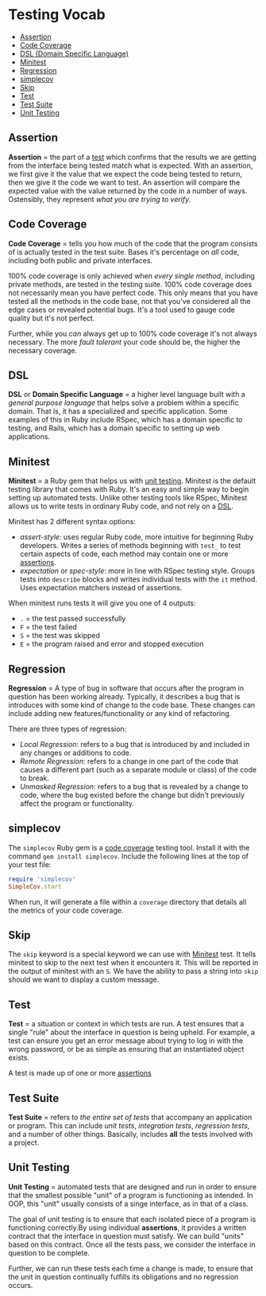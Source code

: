 # Testing Vocab

- [Assertion](#assertion)
- [Code Coverage](#code-coverage)
- [DSL (Domain Specific Language)](#dsl)
- [Minitest](#minitest)
- [Regression](#regression)
- [simplecov](#simplecov)
- [Skip](#skip)
- [Test](#test)
- [Test Suite](#test-suite)
- [Unit Testing](#unit-testing)

## Assertion

**Assertion** = the part of a [test](#test) which confirms that the results we are getting from the interface being tested match what is expected. With an assertion, we first give it the value that we expect the code being tested to return, then we give it the code we want to test. An assertion will compare the expected value with the value returned by the code in a number of ways. Ostensibly, they represent _what you are trying to verify_.

## Code Coverage

**Code Coverage** = tells you how much of the code that the program consists of is actually tested in the test suite. Bases it's percentage on _all_ code, including both public and private interfaces.

100% code coverage is only achieved when _every single method_, including private methods, are tested in the testing suite. 100% code coverage does not necessarily mean you have perfect code. This only means that you have tested all the methods in the code base, not that you've considered all the edge cases or revealed potential bugs. It's a tool used to gauge code quality but it's not perfect.

Further, while you _can_ always get up to 100% code coverage it's not always necessary. The more _fault tolerant_ your code should be, the higher the necessary coverage.

## DSL

**DSL** or **Domain Specific Language** = a higher level language built with a _general purpose language_ that helps solve a problem within a specific domain. That is, it has a specialized and specific application. Some examples of this in Ruby include RSpec, which has a domain specific to testing, and Rails, which has a domain specific to setting up web applications.

## Minitest

**Minitest** = a Ruby gem that helps us with [unit testing](#unit-testing). Minitest is the default testing library that comes with Ruby. It's an easy and simple way to begin setting up automated tests. Unlike other testing tools like RSpec, Minitest allows us to write tests in ordinary Ruby code, and not rely on a [DSL](#dsl).

Minitest has 2 different syntax options:

- _assert-style_: uses regular Ruby code, more intuitive for beginning Ruby developers. Writes a series of methods beginning with `test_` to test certain aspects of code, each method may contain one or more [assertions](#assertion).
- _expectation_ or _spec-style_: more in line with RSpec testing style. Groups tests into `describe` blocks and writes individual tests with the `it` method. Uses expectation matchers instead of assertions.

When minitest runs tests it will give you one of 4 outputs:

- `.` = the test passed successfully
- `F` = the test failed
- `S` = the test was skipped
- `E` = the program raised and error and stopped execution

## Regression

**Regression** = A type of bug in software that occurs after the program in question has been working already. Typically, it describes a bug that is introduces with some kind of change to the code base. These changes can include adding new features/functionality or any kind of refactoring.

There are three types of regression:

- _Local Regression_: refers to a bug that is introduced by and included in any changes or additions to code.
- _Remote Regression_: refers to a change in one part of the code that causes a different part (such as a separate module or class) of the code to break.
- _Unmasked Regression_: refers to a bug that is revealed by a change to code, where the bug existed before the change but didn't previously affect the program or functionality.

## simplecov

The `simplecov` Ruby gem is a [code coverage](#code-coverage) testing tool. Install it with the command `gem install simplecov`. Include the following lines at the top of your test file:

```ruby
require 'simplecov'
SimpleCov.start
```

When run, it will generate a file within a `coverage` directory that details all the metrics of your code coverage.

## Skip

The `skip` keyword is a special keyword we can use with [Minitest](#minitest) test. It tells minitest to skip to the next test when it encounters it. This will be reported in the output of minitest with an `S`. We have the ability to pass a string into `skip` should we want to display a custom message.

## Test

**Test** = a situation or context in which tests are run. A test ensures that a single "rule" about the interface in question is being upheld. For example, a test can ensure you get an error message about trying to log in with the wrong password, or be as simple as ensuring that an instantiated object exists.

A test is made up of one or more [assertions](#assertion)

## Test Suite

**Test Suite** = refers to _the entire set of tests_ that accompany an application or program. This can include _unit tests_, _integration tests_, _regression tests_, and a number of other things. Basically, includes **all** the tests involved with a project.

## Unit Testing

**Unit Testing** = automated tests that are designed and run in order to ensure that the smallest possible "unit" of a program is functioning as intended. In OOP, this "unit" usually consists of a singe interface, as in that of a class.

The goal of unit testing is to ensure that each isolated piece of a program is functioning correctly.By using individual **assertions**, it provides a written contract that the interface in question must satisfy. We can build "units" based on this contract. Once all the tests pass, we consider the interface in question to be complete.

Further, we can run these tests each time a change is made, to ensure that the unit in question continually fulfills its obligations and no regression occurs.
